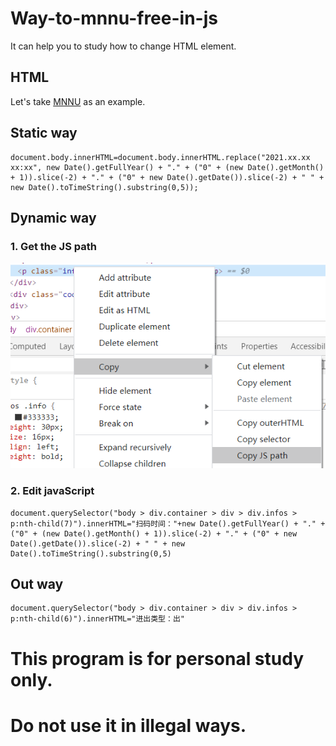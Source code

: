 # Way-to-mnnu-free-in-js

It can help you to study how to change HTML element.

## HTML

Let's take [MNNU](http://dxg.mnnu.edu.cn/SPCP/Web/PersonActivity/MonitoringCard?zvUCe2qv0b5wjuIFP7upiOoaSpvKnRsWrIcdPHplu5h1kc3FuI06BiYJINSVfyHYd-5-FmfqhdFh8ziOm3EP5fJs4vN8d61V90Zs8DJErUuEKHoE1slBhDX3nPTg2u-K.shtml) as an example.

## Static way 

```
document.body.innerHTML=document.body.innerHTML.replace("2021.xx.xx xx:xx", new Date().getFullYear() + "." + ("0" + (new Date().getMonth() + 1)).slice(-2) + "." + ("0" + new Date().getDate()).slice(-2) + " " + new Date().toTimeString().substring(0,5));
```

## Dynamic way

### 1. Get the JS path

![image](img/get-js-path.png)

### 2. Edit javaScript

```
document.querySelector("body > div.container > div > div.infos > p:nth-child(7)").innerHTML="扫码时间："+new Date().getFullYear() + "." + ("0" + (new Date().getMonth() + 1)).slice(-2) + "." + ("0" + new Date().getDate()).slice(-2) + " " + new Date().toTimeString().substring(0,5)
```

## Out way

```
document.querySelector("body > div.container > div > div.infos > p:nth-child(6)").innerHTML="进出类型：出"
```

# This program is for personal study only.
# Do not use it in illegal ways.